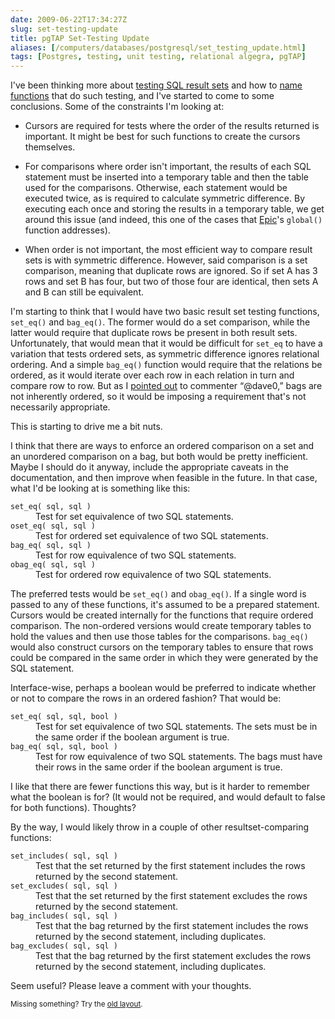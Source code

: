 ```yaml
--- 
date: 2009-06-22T17:34:27Z
slug: set-testing-update
title: pgTAP Set-Testing Update
aliases: [/computers/databases/postgresql/set_testing_update.html]
tags: [Postgres, testing, unit testing, relational algegra, pgTAP]
---
```


<p>I've been thinking more
about <a href="/computers/databases/postgresql/comparing-relations.html" title="Thoughts on Testing SQL Result Sets">testing SQL result sets</a> and
how to <a href="/computers/databases/postgresql/result-testing-function-names.html" title="Need Help Naming Result Set Testing Functions">name functions</a> that
do such testing, and I've started to come to some conclusions. Some of the
constraints I'm looking at:</p>

<ul>
  <li><p>Cursors are required for tests where the order of the results
      returned is important. It might be best for such functions to create the
      cursors themselves.</p></li>
  <li><p>For comparisons where order isn't important, the results of each SQL
      statement must be inserted into a temporary table and then the table
      used for the comparisons. Otherwise, each statement would be executed
      twice, as is required to calculate symmetric difference. By executing
      each once and storing the results in a temporary table, we get around
      this issue (and indeed, this one of the cases that
      <a href="http://epictest.org/" title="Epic: more full of fail than any other testing  tool">Epic</a>'s
      <code>global()</code> function addresses).</p></li>
  <li><p>When order is not important, the most efficient way to compare result
      sets is with symmetric difference. However, said comparison is a set
      comparison, meaning that duplicate rows are ignored. So if set A has 3
      rows and set B has four, but two of those four are identical, then sets
      A and B can still be equivalent.</p></li>
</ul>

<p>I'm starting to think that I would have two basic result set testing functions,
<code>set_eq()</code> and <code>bag_eq()</code>. The former would do a
set comparison, while the latter would require that duplicate rows be present
in both result sets. Unfortunately, that would mean that it would be
difficult for <code>set_eq</code> to have a variation that tests ordered
sets, as symmetric difference ignores relational ordering. And a simple
<code>bag_eq()</code> function would require that the relations be ordered, as
it would iterate over each row in each relation in turn and compare row to row.
But as I <a href="/computers/databases/postgresql/result-testing-function-names.html" title="Need Help Naming Result Set Testing Functions">pointed out</a> to
commenter “@dave0,” bags are not inherently ordered, so it would be imposing a
requirement that's not necessarily appropriate.</p>

<p>This is starting to drive me a bit nuts.</p>

<p>I think that there are ways to enforce an ordered comparison on a set and
an unordered comparison on a bag, but both would be pretty inefficient. Maybe
I should do it anyway, include the appropriate caveats in the documentation,
and then improve when feasible in the future. In that case, what I'd be
looking at is something like this:</p>

<dl>
<dt><code>set_eq( sql, sql )</code></dt>
<dd>Test for set equivalence of two SQL statements.</dd>

<dt><code>oset_eq( sql, sql )</code></dt>
<dd>Test for ordered set equivalence of two SQL statements.</dd>

<dt><code>bag_eq( sql, sql )</code></dt>
<dd>Test for row equivalence of two SQL statements.</dd>

<dt><code>obag_eq( sql, sql )</code></dt>
<dd>Test for ordered row equivalence of two SQL statements.</dd>
</dl>

<p>The preferred tests would be <code>set_eq()</code> and <code>obag_eq()</code>.
If a single word is passed to any of these functions, it's assumed to be
a prepared statement. Cursors would be created internally for the
functions that require ordered comparison. The non-ordered versions would create
temporary tables to hold the values and then use those tables for the comparisons.
 <code>bag_eq()</code> would also construct cursors on the temporary tables
to ensure that rows could be compared in the same order in which they were
generated by the SQL statement.</p>

<p>Interface-wise, perhaps a boolean would be preferred to indicate whether or
not to compare the rows in an ordered fashion? That would be:</p>

<dl>
<dt><code>set_eq( sql, sql, bool )</code></dt>
<dd>Test for set equivalence of two SQL statements. The sets must be in the same order if the boolean argument is true.</dd>

<dt><code>bag_eq( sql, sql, bool )</code></dt>
<dd>Test for row equivalence of two SQL statements. The bags must have their rows in the same order if the boolean argument is true.</dd>
</dl>

<p>I like that there are fewer functions this way, but is it harder to
remember what the boolean is for? (It would not be required, and would default
to false for both functions). Thoughts?</p>

<p>By the way, I would likely throw in a couple of other resultset-comparing
functions:</p>

<dl>
<dt><code>set_includes( sql, sql )</code></dt>
<dd>Test that the set returned by the first statement includes the rows returned by the second statement.</dd>
<dt><code>set_excludes( sql, sql )</code></dt>
<dd>Test that the set returned by the first statement excludes the rows returned by the second statement.</dd>
<dt><code>bag_includes( sql, sql )</code></dt>
<dd>Test that the bag returned by the first statement includes the rows returned by the second statement, including duplicates.</dd>
<dd></dd>
<dt><code>bag_excludes( sql, sql )</code></dt>
<dd>Test that the bag returned by the first statement excludes the rows returned by the second statement, including duplicates.</dd>
<dd></dd>
</dl>

<p>Seem useful? Please leave a comment with your thoughts.</p>


<p class="past"><small>Missing something? Try the <a rel="nofollow" href="http://past.justatheory.com/computers/databases/postgresql/set_testing_update.html">old layout</a>.</small></p>


